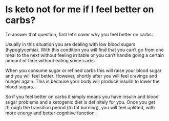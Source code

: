 # Is keto not for me if I feel better on carbs?

To answer that question, first let’s cover why you feel better on carbs.

Usually in this situation you are dealing with low blood sugars (hypoglycemia). With this condition you will find that you can’t go from one meal to the next without feeling irritable or you can’t handle going a certain amount of time without eating some carbs.

When you consume sugar or refined carbs this will raise your blood sugar and you will feel better. However, shortly after you will feel cravings and hunger again. This is because your body will produce insulin to lower the blood sugars.

So if you feel better on carbs it simply means you have insulin and blood sugar problems and a ketogenic diet is definitely for you. Once you get through the transition period (to fat burning), you will feel uplifted, with more energy and better cognitive function.